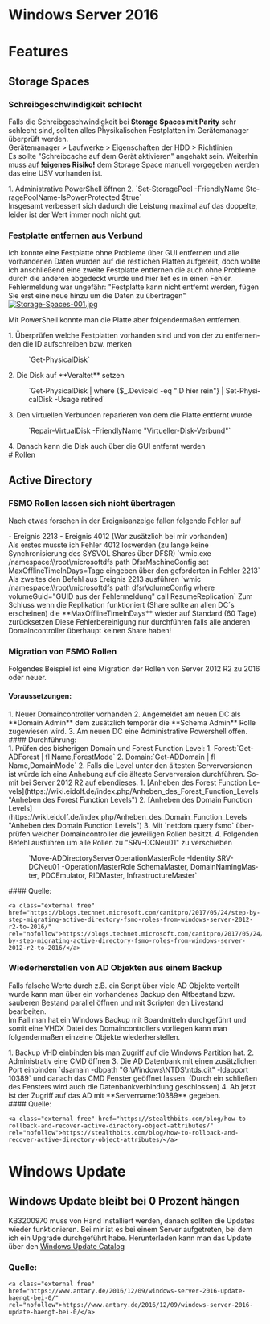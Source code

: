 # Windows Server 2016

# <span class="mw-headline" id="bkmrk-features-1">Features</span>

## <span class="mw-headline" id="bkmrk-storage-spaces-1">Storage Spaces</span>

### <span class="mw-headline" id="bkmrk-schreibgeschwindigke-1">Schreibgeschwindigkeit schlecht</span>

Falls die Schreibgeschwindigkeit bei **Storage Spaces mit Parity** sehr schlecht sind, sollten alles Physikalischen Festplatten im Gerätemanager überprüft werden.  
Gerätemanager &gt; Laufwerke &gt; Eigenschaften der HDD &gt; Richtlinien  
Es sollte "Schreibcache auf dem Gerät aktivieren" angehakt sein. Weiterhin muss auf **!eigenes Risiko!** dem Storage Space manuell vorgegeben werden das eine USV vorhanden ist.

<div class="vector-body" id="bkmrk-administrative-power"><div class="mw-body-content mw-content-ltr" dir="ltr" lang="de"><div class="mw-parser-output">1. Administrative PowerShell öffnen
2. `Set-StoragePool -FriendlyName StoragePoolName-IsPowerProtected $true`

</div></div></div>Insgesamt verbessert sich dadurch die Leistung maximal auf das doppelte, leider ist der Wert immer noch nicht gut.

### <span class="mw-headline" id="bkmrk-festplatte-entfernen-1">Festplatte entfernen aus Verbund</span>

Ich konnte eine Festplatte ohne Probleme über GUI entfernen und alle vorhandenen Daten wurden auf die restlichen Platten aufgeteilt, doch wollte ich anschließend eine zweite Festplatte entfernen die auch ohne Probleme durch die anderen abgedeckt wurde und hier lief es in einen Fehler.  
Fehlermeldung war ungefähr: "Festplatte kann nicht entfernt werden, fügen Sie erst eine neue hinzu um die Daten zu übertragen"  
[![Storage-Spaces-001.jpg](https://wiki.eidolf.de/images/e/e9/Storage-Spaces-001.jpg)](https://wiki.eidolf.de/index.php/Datei:Storage-Spaces-001.jpg)  
  
Mit PowerShell konnte man die Platte aber folgendermaßen entfernen.

<div class="vector-body" id="bkmrk-%C3%9Cberpr%C3%BCfen-welche-fe"><div class="mw-body-content mw-content-ltr" dir="ltr" lang="de"><div class="mw-parser-output">1. Überprüfen welche Festplatten vorhanden sind und von der zu entfernenden die ID aufschreiben bzw. merken <dl><dd>`Get-PhysicalDisk`</dd></dl>
2. Die Disk auf **Veraltet** setzen <dl><dd>`Get-PhysicalDisk | where {$_.DeviceId -eq "ID hier rein"} | Set-PhysicalDisk -Usage retired`</dd></dl>
3. Den virtuellen Verbunden reparieren von dem die Platte entfernt wurde <dl><dd>`Repair-VirtualDisk -FriendlyName "Virtueller-Disk-Verbund"`</dd></dl>
4. Danach kann die Disk auch über die GUI entfernt werden

</div></div></div># <span class="mw-headline" id="bkmrk-rollen-1">Rollen</span>

## <span class="mw-headline" id="bkmrk-active-directory-1">Active Directory</span>

### <span id="bkmrk-"></span><span class="mw-headline" id="bkmrk-fsmo-rollen-lassen-s-1">FSMO Rollen lassen sich nicht übertragen</span>

Nach etwas forschen in der Ereignisanzeige fallen folgende Fehler auf

<div class="vector-body" id="bkmrk-ereignis-2213-ereign"><div class="mw-body-content mw-content-ltr" dir="ltr" lang="de"><div class="mw-parser-output">- Ereignis 2213
- Ereignis 4012 (War zusätzlich bei mir vorhanden)

</div></div></div>Als erstes musste ich Fehler 4012 loswerden (zu lange keine Synchronisierung des SYSVOL Shares über DFSR)  
`wmic.exe /namespace:\\root\microsoftdfs path DfsrMachineConfig set MaxOfflineTimeInDays=Tage eingeben über den geforderten in Fehler 2213`  
Als zweites den Befehl aus Ereignis 2213 ausführen  
`wmic /namespace:\\root\microsoftdfs path dfsrVolumeConfig where volumeGuid="GUID aus der Fehlermeldung" call ResumeReplication`  
Zum Schluss wenn die Replikation funktioniert (Share sollte an allen DC´s erscheinen) die **MaxOfflineTimeInDays** wieder auf Standard (60 Tage) zurücksetzen  
Diese Fehlerbereinigung nur durchführen falls alle anderen Domaincontroller überhaupt keinen Share haben!

### <span class="mw-headline" id="bkmrk-migration-von-fsmo-r-1">Migration von FSMO Rollen</span>

Folgendes Beispiel ist eine Migration der Rollen von Server 2012 R2 zu 2016 oder neuer.

#### <span class="mw-headline" id="bkmrk-voraussetzungen%3A-1">Voraussetzungen:</span>

<div class="vector-body" id="bkmrk-neuer-domaincontroll"><div class="mw-body-content mw-content-ltr" dir="ltr" lang="de"><div class="mw-parser-output">1. Neuer Domaincontroller vorhanden
2. Angemeldet am neuen DC als **Domain Admin** dem zusätzlich temporär die **Schema Admin** Rolle zugewiesen wird.
3. Am neuen DC eine Administrative Powershell offen.

</div></div></div>#### <span id="bkmrk--1"></span><span class="mw-headline" id="bkmrk-durchf%C3%BChrung%3A-1">Durchführung:</span>

<div class="vector-body" id="bkmrk-pr%C3%BCfen-des-bisherige"><div class="mw-body-content mw-content-ltr" dir="ltr" lang="de"><div class="mw-parser-output">1. Prüfen des bisherigen Domain und Forest Function Level: 
    1. Forest:`Get-ADForest | fl Name,ForestMode`
    2. Domain:`Get-ADDomain | fl Name,DomainMode`
2. Falls die Level unter den ältesten Serverversionen ist würde ich eine Anhebung auf die älteste Serverversion durchführen.  
    Somit bei Server 2012 R2 auf ebendieses. 
    1. [Anheben des Forest Function Levels](https://wiki.eidolf.de/index.php/Anheben_des_Forest_Function_Levels "Anheben des Forest Function Levels")
    2. [Anheben des Domain Function Levels](https://wiki.eidolf.de/index.php/Anheben_des_Domain_Function_Levels "Anheben des Domain Function Levels")
3. Mit `netdom query fsmo` überprüfen welcher Domaincontroller die jeweiligen Rollen besitzt.
4. Folgenden Befehl ausführen um alle Rollen zu "SRV-DCNeu01" zu verschieben <dl><dd>`Move-ADDirectoryServerOperationMasterRole -Identity SRV-DCNeu01 -OperationMasterRole SchemaMaster, DomainNamingMaster, PDCEmulator, RIDMaster, InfrastructureMaster`</dd></dl>

</div></div></div>#### <span class="mw-headline" id="bkmrk-quelle%3A-1">Quelle:</span>

```
<a class="external free" href="https://blogs.technet.microsoft.com/canitpro/2017/05/24/step-by-step-migrating-active-directory-fsmo-roles-from-windows-server-2012-r2-to-2016/" rel="nofollow">https://blogs.technet.microsoft.com/canitpro/2017/05/24/step-by-step-migrating-active-directory-fsmo-roles-from-windows-server-2012-r2-to-2016/</a>
```

### <span class="mw-headline" id="bkmrk-wiederherstellen-von-1">Wiederherstellen von AD Objekten aus einem Backup</span>

Falls falsche Werte durch z.B. ein Script über viele AD Objekte verteilt wurde kann man über ein vorhandenes Backup den Altbestand bzw. sauberen Bestand parallel öffnen und mit Scripten den Livestand bearbeiten.  
Im Fall man hat ein Windows Backup mit Boardmitteln durchgeführt und somit eine VHDX Datei des Domaincontrollers vorliegen kann man folgendermaßen einzelne Objekte wiederherstellen.

<div class="vector-body" id="bkmrk-backup-vhd-einbinden"><div class="mw-body-content mw-content-ltr" dir="ltr" lang="de"><div class="mw-parser-output">1. Backup VHD einbinden bis man Zugriff auf die Windows Partition hat.
2. Administrativ eine CMD öffnen
3. Die AD Datenbank mit einen zusätzlichen Port einbinden `dsamain -dbpath "G:\Windows\NTDS\ntds.dit" -ldapport 10389` und danach das CMD Fenster geöffnet lassen. (Durch ein schließen des Fensters wird auch die Datenbankverbindung geschlossen)
4. Ab jetzt ist der Zugriff auf das AD mit **Servername:10389** gegeben.

</div></div></div>#### <span class="mw-headline" id="bkmrk-quelle%3A-3">Quelle:</span>

```
<a class="external free" href="https://stealthbits.com/blog/how-to-rollback-and-recover-active-directory-object-attributes/" rel="nofollow">https://stealthbits.com/blog/how-to-rollback-and-recover-active-directory-object-attributes/</a>
```

# <span class="mw-headline" id="bkmrk-windows-update-1">Windows Update</span>

## <span id="bkmrk--2"></span><span class="mw-headline" id="bkmrk-windows-update-bleib-1">Windows Update bleibt bei 0 Prozent hängen</span>

KB3200970 muss von Hand installiert werden, danach sollten die Updates wieder funktionieren. Bei mir ist es bei einem Server aufgetreten, bei dem ich ein Upgrade durchgeführt habe. Herunterladen kann man das Update über den [Windows Update Catalog](https://www.catalog.update.microsoft.com/Search.aspx?q=KB3200970%7C)

### <span class="mw-headline" id="bkmrk-quelle%3A-5">Quelle:</span>

```
<a class="external free" href="https://www.antary.de/2016/12/09/windows-server-2016-update-haengt-bei-0/" rel="nofollow">https://www.antary.de/2016/12/09/windows-server-2016-update-haengt-bei-0/</a>
```